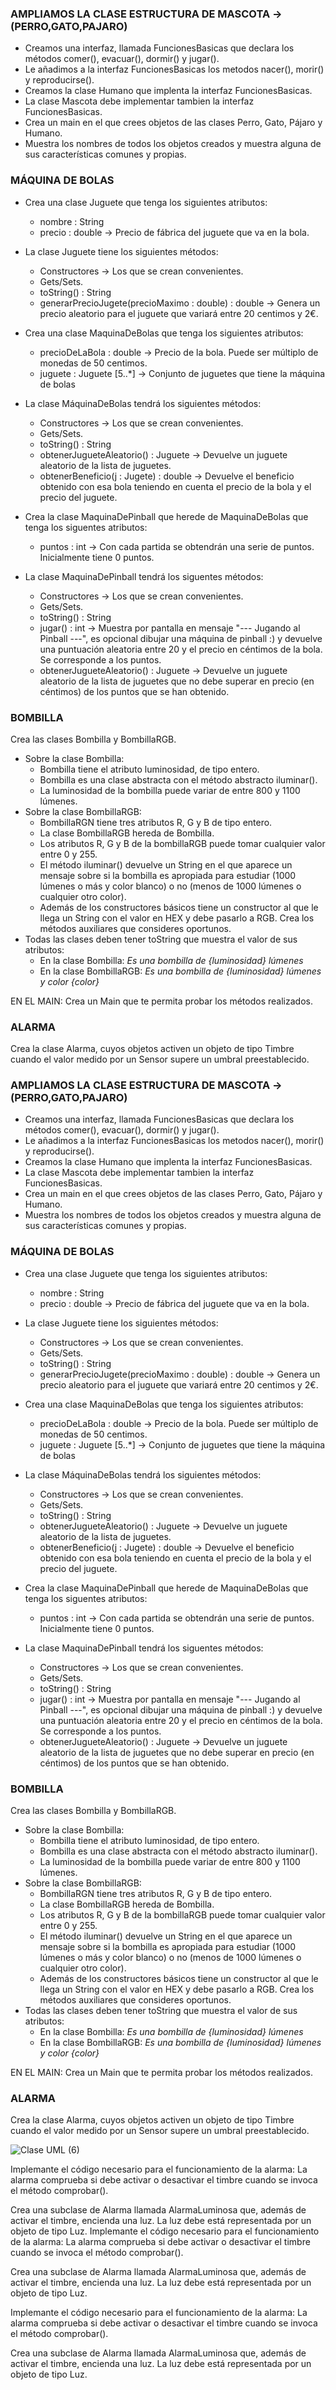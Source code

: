 ### AMPLIAMOS LA CLASE ESTRUCTURA DE MASCOTA -> (PERRO,GATO,PAJARO)

- Creamos una interfaz, llamada FuncionesBasicas que declara los métodos comer(), evacuar(), dormir() y jugar(). 
- Le añadimos a la interfaz FuncionesBasicas los metodos nacer(), morir() y reproducirse().
- Creamos la clase Humano que implenta la interfaz FuncionesBasicas.
- La clase Mascota debe implementar tambien la interfaz FuncionesBasicas.
- Crea un main en el que crees objetos de las clases Perro, Gato, Pájaro y Humano.
- Muestra los nombres de todos los objetos creados y muestra alguna de sus características comunes y propias.

### MÁQUINA DE BOLAS

- Crea una clase Juguete que tenga los siguientes atributos:
  - nombre : String
  - precio : double -> Precio de fábrica del juguete que va en la bola.
- La clase Juguete tiene los siguientes métodos:
  - Constructores -> Los que se crean convenientes.
  - Gets/Sets.
  - toString() : String
  - generarPrecioJugete(precioMaximo : double) : double -> Genera un precio aleatorio para el juguete que variará entre 20 centimos y 2€.
    
- Crea una clase MaquinaDeBolas que tenga los siguientes atributos:
  - precioDeLaBola : double -> Precio de la bola. Puede ser múltiplo de monedas de 50 centimos.
  - juguete : Juguete [5..*] -> Conjunto de juguetes que tiene la máquina de bolas
- La clase MáquinaDeBolas tendrá los siguientes métodos:
  - Constructores -> Los que se crean convenientes.
  - Gets/Sets.
  - toString() : String
  - obtenerJugueteAleatorio() : Juguete -> Devuelve un juguete aleatorio de la lista de juguetes.
  - obtenerBeneficio(j : Jugete) : double -> Devuelve el beneficio obtenido con esa bola teniendo en cuenta el precio de la bola y el precio del juguete.
 
- Crea la clase MaquinaDePinball que herede de MaquinaDeBolas que tenga los siguentes atributos:
  - puntos : int -> Con cada partida se obtendrán una serie de puntos. Inicialmente tiene 0 puntos.
- La clase MaquinaDePinball tendrá los siguentes métodos:
  - Constructores -> Los que se crean convenientes.
  - Gets/Sets.
  - toString() : String
  - jugar() : int -> Muestra por pantalla en mensaje "--- Jugando al Pinball ---", es opcional dibujar una máquina de pinball :) y devuelve una puntuación aleatoria entre 20 y el precio en céntimos de la bola. Se corresponde a los puntos. 
  - obtenerJugueteAleatorio() : Juguete -> Devuelve un juguete aleatorio de la lista de juguetes que no debe superar en precio (en céntimos) de los puntos que se han obtenido.
 
### BOMBILLA

Crea las clases Bombilla y BombillaRGB.

- Sobre la clase Bombilla:
    - Bombilla tiene el atributo luminosidad, de tipo entero.
    - Bombilla es una clase abstracta con el método abstracto iluminar(). 
    - La luminosidad de la bombilla puede variar de entre 800 y 1100 lúmenes.
- Sobre la clase BombillaRGB:
    - BombillaRGN tiene tres atributos R, G y B de tipo entero.
    - La clase BombillaRGB hereda de Bombilla. 
    - Los atributos R, G y B de la bombillaRGB puede tomar cualquier valor entre 0 y 255. 
    - El método iluminar() devuelve un String en el que aparece un mensaje sobre si la bombilla es apropiada para estudiar (1000 lúmenes o más y color blanco) o no (menos de 1000 lúmenes o cualquier otro color).
    - Además de los constructores básicos tiene un constructor al que le llega un String con el valor en HEX y debe pasarlo a RGB. Crea los métodos auxiliares que consideres oportunos.
- Todas las clases deben tener toString que muestra el valor de sus atributos: 
    - En la clase Bombilla: _Es una bombilla de {luminosidad} lúmenes_
    - En la clase BombillaRGB: _Es una bombilla de {luminosidad} lúmenes y color {color}_

EN EL MAIN: Crea un Main que te permita probar los métodos realizados.

### ALARMA

Crea la clase Alarma, cuyos objetos activen un objeto de tipo Timbre cuando el valor medido por un Sensor supere un umbral preestablecido.

### AMPLIAMOS LA CLASE ESTRUCTURA DE MASCOTA -> (PERRO,GATO,PAJARO)

- Creamos una interfaz, llamada FuncionesBasicas que declara los métodos comer(), evacuar(), dormir() y jugar(). 
- Le añadimos a la interfaz FuncionesBasicas los metodos nacer(), morir() y reproducirse().
- Creamos la clase Humano que implenta la interfaz FuncionesBasicas.
- La clase Mascota debe implementar tambien la interfaz FuncionesBasicas.
- Crea un main en el que crees objetos de las clases Perro, Gato, Pájaro y Humano.
- Muestra los nombres de todos los objetos creados y muestra alguna de sus características comunes y propias.

### MÁQUINA DE BOLAS

- Crea una clase Juguete que tenga los siguientes atributos:
  - nombre : String
  - precio : double -> Precio de fábrica del juguete que va en la bola.
- La clase Juguete tiene los siguientes métodos:
  - Constructores -> Los que se crean convenientes.
  - Gets/Sets.
  - toString() : String
  - generarPrecioJugete(precioMaximo : double) : double -> Genera un precio aleatorio para el juguete que variará entre 20 centimos y 2€.
    
- Crea una clase MaquinaDeBolas que tenga los siguientes atributos:
  - precioDeLaBola : double -> Precio de la bola. Puede ser múltiplo de monedas de 50 centimos.
  - juguete : Juguete [5..*] -> Conjunto de juguetes que tiene la máquina de bolas
- La clase MáquinaDeBolas tendrá los siguientes métodos:
  - Constructores -> Los que se crean convenientes.
  - Gets/Sets.
  - toString() : String
  - obtenerJugueteAleatorio() : Juguete -> Devuelve un juguete aleatorio de la lista de juguetes.
  - obtenerBeneficio(j : Jugete) : double -> Devuelve el beneficio obtenido con esa bola teniendo en cuenta el precio de la bola y el precio del juguete.
 
- Crea la clase MaquinaDePinball que herede de MaquinaDeBolas que tenga los siguentes atributos:
  - puntos : int -> Con cada partida se obtendrán una serie de puntos. Inicialmente tiene 0 puntos.
- La clase MaquinaDePinball tendrá los siguentes métodos:
  - Constructores -> Los que se crean convenientes.
  - Gets/Sets.
  - toString() : String
  - jugar() : int -> Muestra por pantalla en mensaje "--- Jugando al Pinball ---", es opcional dibujar una máquina de pinball :) y devuelve una puntuación aleatoria entre 20 y el precio en céntimos de la bola. Se corresponde a los puntos. 
  - obtenerJugueteAleatorio() : Juguete -> Devuelve un juguete aleatorio de la lista de juguetes que no debe superar en precio (en céntimos) de los puntos que se han obtenido.
 
### BOMBILLA

Crea las clases Bombilla y BombillaRGB.

- Sobre la clase Bombilla:
    - Bombilla tiene el atributo luminosidad, de tipo entero.
    - Bombilla es una clase abstracta con el método abstracto iluminar(). 
    - La luminosidad de la bombilla puede variar de entre 800 y 1100 lúmenes.
- Sobre la clase BombillaRGB:
    - BombillaRGN tiene tres atributos R, G y B de tipo entero.
    - La clase BombillaRGB hereda de Bombilla. 
    - Los atributos R, G y B de la bombillaRGB puede tomar cualquier valor entre 0 y 255. 
    - El método iluminar() devuelve un String en el que aparece un mensaje sobre si la bombilla es apropiada para estudiar (1000 lúmenes o más y color blanco) o no (menos de 1000 lúmenes o cualquier otro color).
    - Además de los constructores básicos tiene un constructor al que le llega un String con el valor en HEX y debe pasarlo a RGB. Crea los métodos auxiliares que consideres oportunos.
- Todas las clases deben tener toString que muestra el valor de sus atributos: 
    - En la clase Bombilla: _Es una bombilla de {luminosidad} lúmenes_
    - En la clase BombillaRGB: _Es una bombilla de {luminosidad} lúmenes y color {color}_

EN EL MAIN: Crea un Main que te permita probar los métodos realizados.

### ALARMA

Crea la clase Alarma, cuyos objetos activen un objeto de tipo Timbre cuando el valor medido por un Sensor supere un umbral preestablecido.

![Clase UML (6)](https://github.com/STEMgranada/PROGRAMACION/assets/150047104/0fb0c9f5-79f9-4b85-b410-8690610ac82b)

Implemante el código necesario para el funcionamiento de la alarma: La alarma comprueba si debe activar o desactivar el timbre cuando se invoca el método comprobar().

Crea una subclase de Alarma llamada AlarmaLuminosa que, además de activar el timbre, encienda una luz. La luz debe está representada por un objeto de tipo Luz.
Implemante el código necesario para el funcionamiento de la alarma: La alarma comprueba si debe activar o desactivar el timbre cuando se invoca el método comprobar().

Crea una subclase de Alarma llamada AlarmaLuminosa que, además de activar el timbre, encienda una luz. La luz debe está representada por un objeto de tipo Luz.

Implemante el código necesario para el funcionamiento de la alarma: La alarma comprueba si debe activar o desactivar el timbre cuando se invoca el método comprobar().

Crea una subclase de Alarma llamada AlarmaLuminosa que, además de activar el timbre, encienda una luz. La luz debe está representada por un objeto de tipo Luz.
